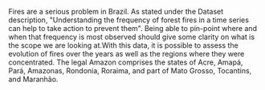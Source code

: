 Fires are a serious problem in Brazil. As stated under the Dataset description, "Understanding the frequency of forest fires in a time series can help to take action to prevent them". Being able to pin-point where and when that frequency is most observed should give some clarity on what is the scope we are looking at.With this data, it is possible to assess the evolution of fires over the years as well as the regions where they were concentrated. The legal Amazon comprises the states of Acre, Amapá, Pará, Amazonas, Rondonia, Roraima, and part of Mato Grosso, Tocantins, and Maranhão.
